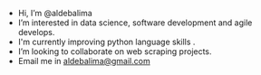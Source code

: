 - Hi, I’m @aldebalima
- I’m interested in data science, software development and agile develops.
- I'm currently improving python language skills .
- I’m looking to collaborate on web scraping projects.
- Email me in aldebalima@gmail.com

<!---
aldebalima/aldebalima is a ✨ special ✨ repository because its `README.md` (this file) appears on your GitHub profile.
You can click the Preview link to take a look at your changes.
--->
